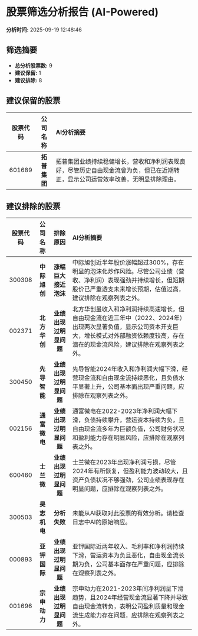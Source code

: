 # 股票筛选分析报告 (AI-Powered)

**分析时间:** 2025-09-19 12:48:46

## 筛选摘要

- **总分析股票数:** 9
- **建议保留:** 1
- **建议排除:** 8

## 建议保留的股票

| 股票代码 | 公司名称 | AI分析摘要 |
|:---:|:---:|:---|
| 601689 | **拓普集团** | 拓普集团业绩持续稳健增长，营收和净利润表现良好，尽管历史自由现金流曾为负，但已在近期转正，显示公司运营效率改善，无明显排除理由。 |

## 建议排除的股票

| 股票代码 | 公司名称 | 排除原因 | AI分析摘要 |
|:---:|:---:|:---:|:---|
| 300308 | **中际旭创** | **涨幅巨大接近泡沫** | 中际旭创近半年股价涨幅超过300%，存在明显的泡沫化炒作风险。尽管公司业绩（营收、净利润）表现强劲并持续增长，但短期股价已严重透支未来增长预期，估值过高，建议排除在观察列表之外。 |
| 002371 | **北方华创** | **业绩出现过明显问题** | 北方华创虽收入和净利润持续高速增长，但自由现金流在近三年中（2022、2024年）出现两次显著负值，显示公司资本开支巨大，增长模式对外部融资依赖度较高，存在潜在的现金流风险，建议排除在观察列表之外。 |
| 300450 | **先导智能** | **业绩出现过明显问题** | 先导智能2024年收入和净利润大幅下滑，经营现金流和自由现金流持续恶化，且负债水平显著上升，公司基本面出现严重问题，应排除在观察列表之外。 |
| 002156 | **通富微电** | **业绩出现过明显问题** | 通富微电在2022-2023年净利润大幅下滑，负债持续攀升，营运资本持续为负，且自由现金流多年为巨额负值，公司财务状况和盈利能力存在明显风险，应排除在观察列表之外。 |
| 600460 | **士兰微** | **业绩出现过明显问题** | 士兰微在2023年出现净利润亏损，尽管2024年有所恢复，但盈利能力波动较大，且资产负债状况不够强劲，公司业绩表现存在明显问题，应排除在观察列表之外。 |
| 300503 | **昊志机电** | **分析失败** | 未能从AI获取对此股票的有效分析。请检查日志中AI的原始响应。 |
| 000893 | **亚钾国际** | **业绩出现过明显问题** | 亚钾国际近两年收入、毛利率和净利润持续下滑，营运资本为负且恶化，自由现金流长期为负，公司基本面存在严重问题，应排除在观察列表之外。 |
| 001696 | **宗申动力** | **业绩出现过明显问题** | 宗申动力在2021-2023年间净利润呈下滑趋势，且2024年经营现金流显著下降并导致自由现金流转负，表明公司盈利质量和现金流生成能力存在问题，应排除在观察列表之外。 |
